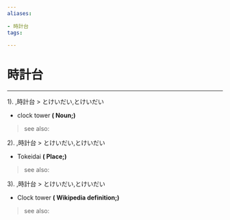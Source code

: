 ```yaml
---
aliases:
    
- 時計台
tags:
    
---
```


# 時計台
---
1).
,時計台 > とけいだい,とけいだい

- clock tower
**( Noun;)**
> see also: 
            
2).
,時計台 > とけいだい,とけいだい

- Tokeidai
**( Place;)**
> see also: 
            
3).
,時計台 > とけいだい,とけいだい

- Clock tower
**( Wikipedia definition;)**
> see also: 
            